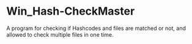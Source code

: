 # Win_Hash-CheckMaster
A program for checking if Hashcodes and files are matched or not, and allowed to check multiple files in one time.
